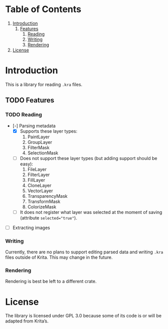 
# Table of Contents

1.  [Introduction](#org16cc9fa)
    1.  [Features](#org221adf8)
        1.  [Reading](#orgbed5d66)
        2.  [Writing](#org196ddcc)
        3.  [Rendering](#org705f5a7)
2.  [License](#org213bcdd)


<a id="org16cc9fa"></a>

# Introduction

This is a library for reading `.kra` files.


<a id="org221adf8"></a>

## TODO Features


<a id="orgbed5d66"></a>

### TODO Reading

-   [-] Parsing metadata
    -   [X] Supports these layer types:
        1.  PaintLayer
        2.  GroupLayer
        3.  FilterMask
        4.  SelectionMask
    -   [ ] Does not support these layer types (but adding support should be easy):
        1.  FileLayer
        2.  FilterLayer
        3.  FillLayer
        4.  CloneLayer
        5.  VectorLayer
        6.  TransparencyMask
        7.  TransformMask
        8.  ColorizeMask
    -   [ ] It does not register what layer was selected at the moment of saving (attribute `selected="true"`).
-   [ ] Extracting images


<a id="org196ddcc"></a>

### Writing

Currently, there are no plans to support editing parsed data and writing `.kra` files outside of Krita.
This may change in the future.


<a id="org705f5a7"></a>

### Rendering

Rendering is best be left to a different crate.


<a id="org213bcdd"></a>

# License

The library is licensed under GPL 3.0 because some of its code is or will be adapted from Krita&rsquo;s.

